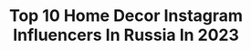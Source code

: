 ---
title: Top 10 Home Decor Instagram Influencers In Russia In 2023
description: >-
  Find top home decor Instagram influencers in Russia in 2023. Most popular hashtags: #homedecor #decor #home #cozyhome.
platform: Instagram
hits: 78
text_top: Discover the most popular Instagram influencers on inBeat.
text_bottom: Our search engine holds 78 Instagram influencers like this in Russia for you to collaborate.
profiles:
  - username: "zhilezkovaanna"
    fullname: >-
      Anna🌿Villagelife🏰
    bio: >-
      🌿Счастливая семья🧔🏻👩🏻👧👧и🐱🐶 🌿ДомСадОгородПироги 🌿Всё о нашей уютной деревенской жизни🏡 🌿Жизнь в стиле #лагом #hygge 🌿Декоратор #diy #vintage #homedecor
    location: "Russia"
    followers: 3367
    engagement: 1363
    commentsToLikes: 0.065742
    id: ck55nle076gcz0i114ubzc9b5
    verified: false
    hashtags: "#vintageclothing, #vintagedecor, #interior, #villagelife"
  - username: "ann_selygina"
    fullname: >-
      with love, Ann✨
    bio: >-
      💌просто и с душой 📥сотрудничество
    location: "Russia"
    followers: 15219
    engagement: 1319
    commentsToLikes: 0.055469
    id: ck0tva0f6aig80i19rmtjpyg9
    verified: false
    hashtags: "#moodoftheday, #moodvideo, #estetic, #siberia"
  - username: "irina.kapskaya"
    fullname: >-
      РУКОДЕЛИЕ, ДЕКОР, ИНТЕРЬЕР
    bio: >-
      🪄Заряжаю на творчество! 🧵🪡Самые полезные и интересные мастер классы! ✂️Научу шить текстильные Домики! 🏠Буду строить Дом! Жду весны!🙂
    location: "Russia"
    followers: 15718
    engagement: 2017
    commentsToLikes: 0.127743
    id: ck5zivzplgh4l0i14t1m6d3lq
    verified: false
    hashtags: "#tilda, #handmade, #homedecor, #needlework"
  - username: "frandgulo"
    fullname: >-
      Frandgulo
    bio: >-
      Франжуло Валерия- основатель дизайн-компании @frandgulo_design 🏅Член Союза дизайнеров России и Украины 🎓Кандидат наук 🏆Многочисленные награды, грамоты
    location: "Russia"
    followers: 16915
    engagement: 432
    commentsToLikes: 0.081526
    id: ck5q58h84rsj00i117blpab5d
    verified: false
    hashtags: "#home, #frandgulo, #homedecor, #happynewyear"
  - username: "nikolka_olga"
    fullname: >-
      Flatlay | Visual | Lifestyle
    bio: >-
      🪶Оля | Сюда за вдохновением 📸+100 идей фото для тебя 🌲Локации | Природа | Эстетика 🧭Trip #nikolka_vbelarusi 📍Minsk.Belarus
    location: "Russia"
    followers: 7845
    engagement: 938
    commentsToLikes: 0.225078
    id: ck5c09t8ospnm0i115taunjah
    verified: false
    hashtags: "#decorhome, #belarus, #december, #xmasdecor"
  - username: "susiefoods"
    fullname: >-
      Сьюзи
    bio: >-
      Девочка готовит и слушает рок ⚡️ А ещё цветы #susiefoods_flowers Сам себе шеф-повар ☕и фуд-фотографер 🌊 рецептов! Kursk, Russia
    location: "Russia"
    followers: 6591
    engagement: 856
    commentsToLikes: 0.043187
    id: ck8tdnrtf434z0j7884vp1v2m
    verified: false
    hashtags: "#foodmagzn, #foodforlife, #vscovisuals, #flowermood"
  - username: "ihappygirl"
    fullname: >-
      ART•WATERCOLOR•MIXED MEDIA
    bio: >-
      Elena Moroz •Свободный художник •Royal Talens Brand Ambassador• •My life @ihappypersonne
    location: "Russia"
    followers: 137626
    engagement: 273
    commentsToLikes: 0.019903
    id: ck0w381e3s1rl0i191olbmgj0
    verified: false
    hashtags: "#impressionistart, #artoftheday, #aquarelle, #watercolorpainting"
  - username: "pskovsveta"
    fullname: >-
      Вышивка (Светлана Герасимова)
    bio: >-
      Вышиваю лентами 12 лет. 11, 5 лет провожу курсы и мастер-классы оф-лайн. 5,5 лет провожу он-лайн мастер-классы и марафоны.
    location: "Russia"
    followers: 29221
    engagement: 523
    commentsToLikes: 0.020647
    id: ck0u8qnj37yes0i19pe259jc9
    verified: false
    hashtags: "#handmade, #handembroidery, #embroidery, #homedecor"
  - username: "cathy_perletta"
    fullname: >-
      Екатерина Черняева
    bio: >-
      Керамика ручной работы Catherine Chernyaeva Handmade ceramics Moscow По всем вопросам пишите в Директ DM me please if you're interested in my art
    location: "Russia"
    followers: 33246
    engagement: 362
    commentsToLikes: 0.024582
    id: ck14jdhgbjsly0i190seqjkgc
    verified: false
    hashtags: "#veggies, #pottery, #poterie, #ceramic"
  - username: "dom___mechti"
    fullname: >-
      ЛУЧШИЕ ИДЕИ ДЛЯ ДОМА🏡
    bio: >-
      🛋ИНТЕРЬЕР 🏡ДЕКОР 🔥УЮТ 💡ПОЛЕЗНЫЕ ИДЕИ 👩‍⚖️По поводу рекламы - в Direkt
    location: "Russia"
    followers: 68698
    engagement: 311
    commentsToLikes: 0.015353
    id: ckap1lk21v2ev0i78sfxhcqr2
    verified: false
    hashtags: ""
---